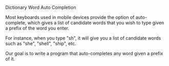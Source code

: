 Dictionary Word Auto Completion

Most keyboards used in mobile devices provide the option of auto-complete, which gives a list of candidate words that you wish to type given a prefix of the word you enter. 

For instance, when you type "sh", it will give you a list of candidate words such as "she", "shell", "ship", etc. 

Our goal is to write a program that auto-completes any word given a prefix of it. 
